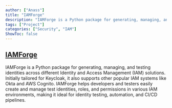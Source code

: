 ```yaml
---
author: ["Anass"]
title: "IAMForge"
description: "IAMForge is a Python package for generating, managing, and testing identities across different Identity and Access Management (IAM) solutions."
tags: ["Project"]
categories: ["Security", "IAM"]
ShowToc: false
---
```


## [IAMForge](https://github.com/4nass/iamforge)

IAMForge is a Python package for generating, managing, and testing identities across different Identity and Access Management (IAM) solutions. Initially tailored for Keycloak, it also supports other popular IAM systems like Okta and AWS Cognito. IAMForge helps developers and testers easily create and manage test identities, roles, and permissions in various IAM environments, making it ideal for identity testing, automation, and CI/CD pipelines.
